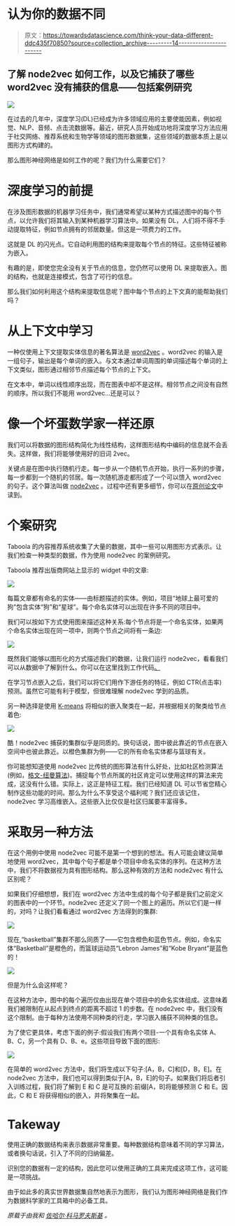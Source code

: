 # 认为你的数据不同

> 原文：<https://towardsdatascience.com/think-your-data-different-ddc435f70850?source=collection_archive---------14----------------------->

## 了解 node2vec 如何工作，以及它捕获了哪些 word2vec 没有捕获的信息——包括案例研究

![](img/83fe7f1bb312b22aa31d43e36d39d6af.png)

在过去的几年中，深度学习(DL)已经成为许多领域应用的主要使能因素，例如视觉、NLP、音频、点击流数据等。最近，研究人员开始成功地将深度学习方法应用于社交网络、推荐系统和生物学等领域的图形数据集，这些领域的数据本质上是以图形方式构建的。

那么图形神经网络是如何工作的呢？我们为什么需要它们？

# 深度学习的前提

在涉及图形数据的机器学习任务中，我们通常希望以某种方式描述图中的每个节点，以允许我们将其输入到某种机器学习算法中。如果没有 DL，人们将不得不手动提取特征，例如节点拥有的邻居数量。但这是一项费力的工作。

这就是 DL 的闪光点。它自动利用图的结构来提取每个节点的特征。这些特征被称为嵌入。

有趣的是，即使您完全没有关于节点的信息，您仍然可以使用 DL 来提取嵌入。图的结构，也就是连接模式，包含了可行的信息。

那么我们如何利用这个结构来提取信息呢？图中每个节点的上下文真的能帮助我们吗？

# 从上下文中学习

一种仅使用上下文提取实体信息的著名算法是 [word2vec](https://www.tensorflow.org/tutorials/representation/word2vec) 。word2vec 的输入是一组句子，输出是每个单词的嵌入。与文本通过单词周围的单词描述每个单词的上下文类似，图形通过相邻节点描述每个节点的上下文。

在文本中，单词以线性顺序出现，而在图表中却不是这样。相邻节点之间没有自然的顺序。所以我们不能用 word2vec…还是可以？

# 像一个坏蛋数学家一样还原

我们可以将数据的图形结构简化为线性结构，这样图形结构中编码的信息就不会丢失。这样做，我们将能够使用好的旧词 2vec。

关键点是在图中执行随机行走。每一步从一个随机节点开始，执行一系列的步骤，每一步都到一个随机的邻居。每一次随机游走都形成了一个可以馈入 word2vec 的句子。这个算法叫做 [node2vec](https://snap.stanford.edu/node2vec/) 。过程中还有更多细节，你可以在[原创论文](https://arxiv.org/abs/1607.00653)中读到。

# 个案研究

Taboola 的内容推荐系统收集了大量的数据，其中一些可以用图形方式表示。让我们检查一种类型的数据，作为使用 node2vec 的案例研究。

Taboola 推荐出版商网站上显示的 widget 中的文章:

![](img/f9a91d06f36088074c2a4b475fbbf58b.png)

每篇文章都有命名的实体——由标题描述的实体。例如，项目“地球上最可爱的狗”包含实体“狗”和“星球”。每个命名实体可以出现在许多不同的项目中。

我们可以按如下方式使用图来描述这种关系:每个节点将是一个命名实体，如果两个命名实体出现在同一项中，则两个节点之间将有一条边:

![](img/379769b66f8313c70f35b5d03a6d484a.png)

既然我们能够以图形化的方式描述我们的数据，让我们运行 node2vec，看看我们可以从数据中了解到什么。你可以在这里找到工作代码[。](https://github.com/taboola/node2vec-example)

在学习节点嵌入之后，我们可以将它们用作下游任务的特征，例如 CTR(点击率)预测。虽然它可能有利于模型，但很难理解 node2vec 学到的品质。

另一种选择是使用 [K-means](https://en.wikipedia.org/wiki/K-means_clustering) 将相似的嵌入聚类在一起，并根据相关的聚类给节点着色:

![](img/83fe7f1bb312b22aa31d43e36d39d6af.png)

酷！node2vec 捕获的集群似乎是同质的。换句话说，图中彼此靠近的节点在嵌入空间中也彼此靠近。以橙色集群为例——它的所有命名实体都与篮球有关。

你可能想知道使用 node2vec 比传统的图形算法有什么好处，比如社区检测算法(例如，[格文-纽曼算法](https://arxiv.org/abs/cond-mat/0308217))。捕捉每个节点所属的社区肯定可以使用这样的算法来完成，这没有什么错。实际上，这正是特征工程。我们已经知道 DL 可以节省您精心制作这些功能的时间。那么为什么不享受这个福利呢？我们还应该记住，node2vec 学习高维嵌入。这些嵌入比仅仅是社区归属要丰富得多。

# 采取另一种方法

在这个用例中使用 node2vec 可能不是第一个想到的想法。有人可能会建议简单地使用 word2vec，其中每个句子都是单个项目中命名实体的序列。在这种方法中，我们不将数据视为具有图形结构。那么这种有效的方法和 node2vec 有什么区别呢？

如果我们仔细想想，我们在 word2vec 方法中生成的每个句子都是我们之前定义的图表中的一个环节。node2vec 还定义了同一个图上的遍历。所以它们是一样的，对吗？让我们看看通过 word2vec 方法得到的集群:

![](img/bd889f8ce083b6a2398eddccb8798cec.png)

现在,“basketball”集群不那么同质了——它包含橙色和蓝色节点。例如，命名实体“Basketball”是橙色的，而篮球运动员“Lebron James”和“Kobe Bryant”是蓝色的！

![](img/ac468ead1af457e4bee2b490f68cbf5a.png)

但是为什么会这样呢？

在这种方法中，图中的每个遍历仅由出现在单个项目中的命名实体组成。这意味着我们被限制在从起点到终点的距离不超过 1 的步数。在 node2vec 中，我们没有这个限制。由于每种方法使用不同种类的行走，学习嵌入捕获不同种类的信息。

为了使它更具体，考虑下面的例子:假设我们有两个项目-一个具有命名实体 A、B、C，另一个具有 D、B、e。这些项目导致下面的图形:

![](img/f173b1acb937be825248a223ea2f2ea2.png)

在简单的 word2vec 方法中，我们将生成以下句子:[A，B，C]和[D，B，E]。在 node2vec 方法中，我们也可以得到类似于[A，B，E]的句子。如果我们将后者引入训练过程，我们将了解到 E 和 C 是可互换的:前缀[A，B]将能够预测 C 和 E。因此，C 和 E 将获得相似的嵌入，并将聚集在一起。

# Takeway

使用正确的数据结构来表示数据非常重要。每种数据结构意味着不同的学习算法，或者换句话说，引入了不同的归纳偏差。

识别您的数据有一定的结构，因此您可以使用正确的工具来完成这项工作，这可能是一项挑战。

由于如此多的真实世界数据集自然地表示为图形，我们认为图形神经网络是我们作为数据科学家的工具箱中的必备工具。

*原载于*[](https://engineering.taboola.com/think-data-different)**由我和* [*佐哈尔·科马罗夫斯基*](https://medium.com/u/b21a5bf8ed44?source=post_page-----ddc435f70850--------------------------------) 。*